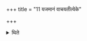 +++
title = "11 यजमानं वाचयतीत्येके"

+++

<details><summary>थिते</summary>

11. According to some (ritualists) he makes the sacrificer recite (the Sambhārayajus-formulae).
</details>
